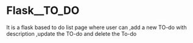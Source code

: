 # Flask__TO_DO
It is a flask based to do list page where user can
,add a new TO-do with description
,update the TO-do
and delete the To-do
